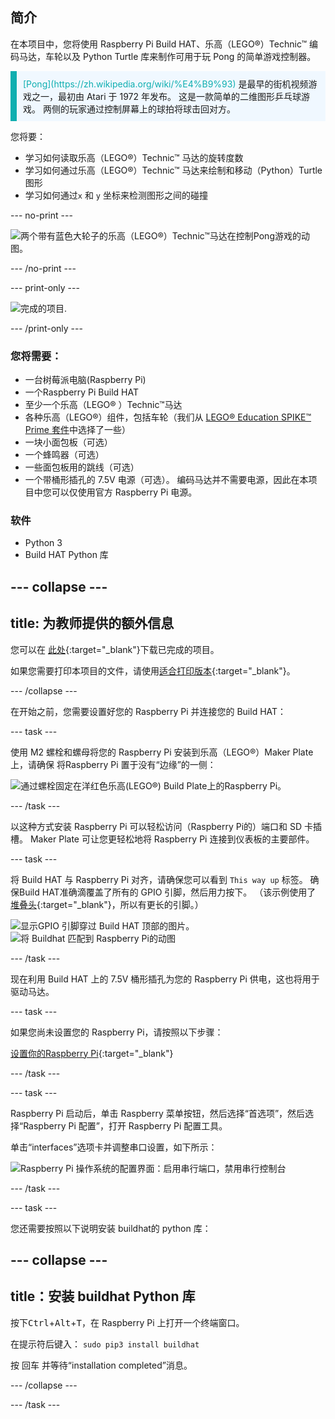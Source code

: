 ## 简介

在本项目中，您将使用 Raspberry Pi Build HAT、乐高（LEGO®）Technic™ 编码马达，车轮以及 Python Turtle 库来制作可用于玩 Pong 的简单游戏控制器。

<p style="border-left: solid; border-width:10px; border-color: #0faeb0; background-color: aliceblue; padding: 10px;">
<span style="color: #0faeb0">[Pong](https://zh.wikipedia.org/wiki/%E4%B9%93)</span> 是最早的街机视频游戏之一，最初由 Atari 于 1972 年发布。 这是一款简单的二维图形乒乓球游戏。 两侧的玩家通过控制屏幕上的球拍将球击回对方。
</p>

您将要：
- 学习如何读取乐高（LEGO®）Technic™ 马达的旋转度数
- 学习如何通过乐高（LEGO®）Technic™ 马达来绘制和移动（Python）Turtle图形
- 学习如何通过`x` 和 `y` 坐标来检测图形之间的碰撞

--- no-print ---

![两个带有蓝色大轮子的乐高（LEGO®）Technic™马达在控制Pong游戏的动图。](images/pong_gif.gif)

--- /no-print ---

--- print-only ---

![完成的项目.](images/finished.JPG)

--- /print-only ---

### 您将需要：

+ 一台树莓派电脑(Raspberry Pi)
+ 一个Raspberry Pi Build HAT
+ 至少一个乐高（LEGO® ）Technic™马达
+ 各种乐高（LEGO®）组件，包括车轮（我们从 [LEGO® Education SPIKE™ Prime 套件](https://education.lego.com/en-gb/product/spike-prime)中选择了一些）
+ 一块小面包板（可选）
+ 一个蜂鸣器（可选）
+ 一些面包板用的跳线（可选）
+ 一个带桶形插孔的 7.5V 电源（可选）。 编码马达并不需要电源，因此在本项目中您可以仅使用官方 Raspberry Pi 电源。

### 软件

+ Python 3
+ Build HAT Python 库

--- collapse ---
---
title: 为教师提供的额外信息
---

您可以在 [此处](https://rpf.io/p/zh-CN/lego-game-controller-get){:target="_blank"}下载已完成的项目。

如果您需要打印本项目的文件，请使用[适合打印版本](https://projects.raspberrypi.org/zh-CN/projects/lego-game-controller/print){:target="_blank"}。

--- /collapse ---

在开始之前，您需要设置好您的 Raspberry Pi 并连接您的 Build HAT：

--- task ---

使用 M2 螺栓和螺母将您的 Raspberry Pi 安装到乐高（LEGO®）Maker Plate上，请确保 将Raspberry Pi 置于没有“边缘”的一侧：

 ![通过螺栓固定在洋红色乐高(LEGO®) Build Plate上的Raspberry Pi。](images/build_11.jpg)

--- /task ---

以这种方式安装 Raspberry Pi 可以轻松访问（Raspberry Pi的）端口和 SD 卡插槽。 Maker Plate 可让您更轻松地将 Raspberry Pi 连接到仪表板的主要部件。

--- task ---

将 Build HAT 与 Raspberry Pi 对齐，请确保您可以看到 `This way up` 标签。 确保Build HAT准确滴覆盖了所有的 GPIO 引脚，然后用力按下。 （该示例使用了 [堆叠头](https://www.adafruit.com/product/2223){:target="_blank"}，所以有更长的引脚。）

![显示GPIO 引脚穿过 Build HAT 顶部的图片。](images/build_15.jpg) ![将 Buildhat 匹配到 Raspberry Pi的动图](images/haton.gif)

--- /task ---

现在利用 Build HAT 上的 7.5V 桶形插孔为您的 Raspberry Pi 供电，这也将用于驱动马达。

--- task ---

如果您尚未设置您的 Raspberry Pi，请按照以下步骤：

[设置你的Raspberry Pi](https://projects.raspberrypi.org/zh-CN/projects/raspberry-pi-setting-up){:target="_blank"}

--- /task ---

--- task ---

Raspberry Pi 启动后，单击 Raspberry 菜单按钮，然后选择“首选项”，然后选择“Raspberry Pi 配置”，打开 Raspberry Pi 配置工具。

单击“interfaces”选项卡并调整串口设置，如下所示：

![Raspberry Pi 操作系统的配置界面：启用串行端口，禁用串行控制台](images/configshot.jpg)

--- /task ---

--- task ---

您还需要按照以下说明安装 buildhat的 python 库：

--- collapse ---
---
title：安装 buildhat Python 库
---

按下<kbd>Ctrl</kbd>+<kbd>Alt</kbd>+<kbd>T</kbd>，在 Raspberry Pi 上打开一个终端窗口。

在提示符后键入： `sudo pip3 install buildhat`

按 <kbd>回车</kbd> 并等待“installation completed”消息。

--- /collapse ---

--- /task ---
